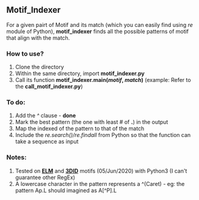 ## Motif_Indexer
For a given pairt of Motif and its match (which you can easily find using *re* module of Python), **motif_indexer** finds all the possible patterns of motif that align with the match.

### How to use?
1. Clone the directory
2. Within the same directory, import **motif_indexer.py**
3. Call its function **motif_indexer.main(*motif*, *match*)** (example: Refer to the **call_motif_indexer.py**)

### To do:
1. Add the *^* clause - **done**
2. Mark the best pattern (the one with least # of **.**) in the output
3. Map the indexed of the pattern to that of the match
4. Include the *re.search()/re.findall* from Python so that the function can take a sequence as input

### Notes:
1. Tested on **[ELM](http://elm.eu.org/)** and **[3DID](https://3did.irbbarcelona.org/)** motifs (05/Jun/2020) with Python3 (I can't guarantee other RegEx)
2. A lowercase character in the pattern represents a ^(Caret) - eg: the pattern Ap.L should imagined as A[^P].L
